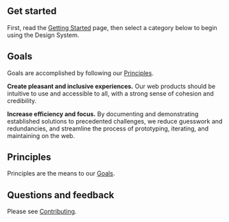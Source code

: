 <!--lead
  Texas Children's Design System is a centralized library of web components, design patterns, and design resources. It aims to improve standardization, efficiency, and scalability by providing a single, custom framework for building websites at scale.
lead-->

## Get started

First, read the [Getting Started](/getting-started) page, then select a category below to begin using the Design System.

<!--twig
  {% set contents = [
    {
      heading: "Design",
      subheading: "Typography, color, layout, and more",
      link: "/design/animation",
      icon: "eye",
    },
    {
      heading: "Components",
      subheading: "Reusable building blocks and interface elements",
      link: "/components/accordion",
      icon: "grid",
    },
    {
      heading: "Primitives",
      subheading: "Basic HTML elements. Forms, lists, images, and more",
      link: "/primitives/forms",
      icon: "type",
    },
    {
      heading: "Accessibility",
      subheading: "Creating inclusive experiences for users with disabilities",
      link: "/accessibility",
      icon: "wheelchair",
    },
  ] %}
  <ul class="column" style="margin: 24px 0">
    {% for item in contents %}
      <li>
        {{ include("@tcds/components/tile/tile.html.twig", {
          heading: item.heading,
          subheading: item.subheading,
          link: item.link,
          icon: item.icon,
          modifiers: ["no-hover", "small", "filled-icon"],
        }) }}
      </li>
    {% endfor %}
  </ul>
twig-->

## Goals

<!--twig
{{ include("@tcds/components/message/message.html.twig", {
  content: "This section is a <strong>work in progress</strong>. Please check back later.",
  modifiers: ["attention"],
}) }}
twig-->

Goals are accomplished by following our [Principles](#principles).

**Create pleasant and inclusive experiences.** Our web products should be intuitive to use and accessible to all, with a strong sense of cohesion and credibility.

**Increase efficiency and focus.** By documenting and demonstrating established solutions to precedented challenges, we reduce guesswork and redundancies, and streamline the process of prototyping, iterating, and maintaining on the web.

## Principles
<!--twig
{{ include("@tcds/components/message/message.html.twig", {
  content: "This section is a <strong>work in progress</strong>. Please check back later.",
  modifiers: ["attention"],
}) }}
twig-->

Principles are the means to our [Goals](#goals).
<!-- 
**Human-centered design.**

* Intuitive: Experiences should be familiar and consistent to maximize user engagement and [limit cognitive load](https://www.nngroup.com/articles/minimize-cognitive-load/ "Minimize Cognitive Load to Maximize Usability — Nielsen Norman Group") from inconsistent or esoteric design.
* Focused: Experiences should be as simple and streamlined as possible to achieve the required user goal. Design patterns should consider the target audience, define optimal use cases, and when they should not be used.
* Inclusive: Going a step beyond [accessibility](/accessibility), inclusive design is a committment to bringing efficient and pleasant experiences to users of all abilities and backgrounds.
* Performant: Views should be fast to load, and interaction should feel smooth and efficient. Requests transfer minimal data to users, and leverage the most efficient rendering strategies for the task at hand.

**Standardized.**

* Modern: Newly stable technologies and APIs are leveraged to provide users with the most performant, effective, and feature-rich interfaces possible.
* Consistent: Everything from interaction design, pattern design, coding style, API integration, to aesthetic style should be consistent with a single source of truth.
* Semantic: Content and interface elements are enriched with semantic meaning, enhancing the accessibility of assistive technology, integration with social media, and understanding by search engine algorithms.
* Adaptable: Every element is made with iteration and logistics for updating and maintaining in mind.

. . . -->

## Questions and feedback

Please see [Contributing](/contributing).

<!--
https://style.helpscout.com/product/#help-scout-design-system - really good language here for introducing the design system as a concept

https://designsystem.digital.gov/design-principles/ - same for principles

Make analytics part of the DS? https://designsystem.digital.gov/about/research/

Security? https://designsystem.digital.gov/about/security/
-->